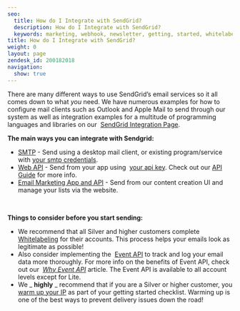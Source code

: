 ```yaml
---
seo:
  title: How do I Integrate with SendGrid?
  description: How do I Integrate with SendGrid?
  keywords: marketing, webhook, newsletter, getting, started, whitelabel, getting_started, email, api, integration, smtp, what, warm
title: How do I Integrate with SendGrid?
weight: 0
layout: page
zendesk_id: 200182018
navigation:
  show: true
---
```


There are many&nbsp;different ways to use SendGrid’s email services so it all comes down to what&nbsp;_you_&nbsp;need. We have numerous examples for how to configure mail clients such as Outlook and Apple Mail to send through our system as well as integration examples for a multitude of programming languages and libraries on our&nbsp; [SendGrid Integration Page](http://sendgrid.com/docs/Integrate/index.html).

**The main ways you can integrate with Sendgrid:&nbsp;**

- [SMTP](http://support.sendgrid.com/hc/en-us/articles/202821898-What-is-SMTP-)&nbsp;- Send using a desktop mail client, or existing program/service with [your smtp credentials](http://support.sendgrid.com/hc/en-us/articles/200328026-What-are-my-settings-for-SMTP-integration-).&nbsp;
- [Web API](https://sendgrid.com/docs/API_Reference/Web_API/index.html)&nbsp;- Send from your app using&nbsp; [your api key](http://support.sendgrid.com/hc/en-us/articles/200181818-What-is-my-API-key-). Check out our [API Guide](http://go.sendgrid.com/rs/sendgrid/images/SendGrid_API_Guide-101.pdf) for more info.
- [Email Marketing App and API](https://sendgrid.com/docs/Marketing_Emails/index.html)&nbsp;- Send from our content creation UI and manage your lists via the website.&nbsp;

&nbsp;

**Things to consider before you start sending:**

- We recommend that all Silver and higher customers complete [Whitelabeling](http://support.sendgrid.com/entries/21195838-whitelabel-why-do-i-need-to-make-dns-changes-silver) for their accounts. This process helps your emails look as legitimate as possible!
- Also consider implementing the&nbsp; [Event API](http://sendgrid.com/docs/API_Reference/Webhooks/event.html)&nbsp;to track and log your email data more thoroughly. For more info on the benefits of Event API, check out our&nbsp; [_Why Event API_](http://support.sendgrid.com/entries/21233621-why-event-api)&nbsp;article. The Event API is available to all account levels except for Lite.
- We _ **highly** _ recommend that if you are a Silver or&nbsp;higher customer, you [warm up your IP](https://sendgrid.com/docs/User_Guide/warming_up.html) as part of your getting started checklist. Warming up is one of the best ways to prevent delivery issues down the road!

&nbsp;
